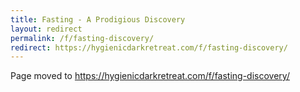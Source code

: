 ```yaml
---
title: Fasting - A Prodigious Discovery
layout: redirect
permalink: /f/fasting-discovery/
redirect: https://hygienicdarkretreat.com/f/fasting-discovery/
---
```


Page moved to <https://hygienicdarkretreat.com/f/fasting-discovery/>

